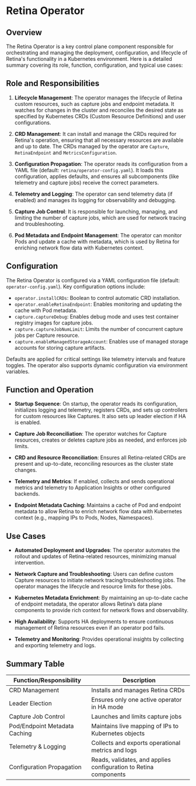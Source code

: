 # Retina Operator

## Overview

The Retina Operator is a key control plane component responsible for orchestrating and managing the deployment, configuration, and lifecycle of Retina's functionality in a Kubernetes environment. Here is a detailed summary covering its role, function, configuration, and typical use cases:

## Role and Responsibilities

1. **Lifecycle Management**:
    The operator manages the lifecycle of Retina custom resources, such as capture jobs and endpoint metadata. It watches for changes in the cluster and reconciles the desired state as specified by Kubernetes CRDs (Custom Resource Definitions) and user configurations.

2. **CRD Management**:
    It can install and manage the CRDs required for Retina's operation, ensuring that all necessary resources are available and up to date. The CRDs managed by the operator are `Capture`, `RetinaEndpoint` and `MetricsConfiguration`.

3. **Configuration Propagation**:
    The operator reads its configuration from a YAML file (default: `retina/operator-config.yaml`). It loads this configuration, applies defaults, and ensures all subcomponents (like telemetry and capture jobs) receive the correct parameters.

4. **Telemetry and Logging**:
    The operator can send telemetry data (if enabled) and manages its logging for observability and debugging.

5. **Capture Job Control**:
    It is responsible for launching, managing, and limiting the number of capture jobs, which are used for network tracing and troubleshooting.

6. **Pod Metadata and Endpoint Management**:
    The operator can monitor Pods and update a cache with metadata, which is used by Retina for enriching network flow data with Kubernetes context.

## Configuration

The Retina Operator is configured via a YAML configuration file (default: `operator-config.yaml`). Key configuration options include:

* `operator.installCRDs`: Boolean to control automatic CRD installation.
* `operator.enableRetinaEndpoint`: Enables monitoring and updating the cache with Pod metadata.
* `capture.captureDebug`: Enables debug mode and uses test container registry images for capture jobs.
* `capture.captureJobNumLimit`: Limits the number of concurrent capture jobs per Capture resource.
* `capture.enableManagedStorageAccount`: Enables use of managed storage accounts for storing capture artifacts.

Defaults are applied for critical settings like telemetry intervals and feature toggles. The operator also supports dynamic configuration via environment variables.

## Function and Operation

* **Startup Sequence**:
    On startup, the operator reads its configuration, initializes logging and telemetry, registers CRDs, and sets up controllers for custom resources like Captures. It also sets up leader election if HA is enabled.

* **Capture Job Reconciliation**:
    The operator watches for Capture resources, creates or deletes capture jobs as needed, and enforces job limits.

* **CRD and Resource Reconciliation**:
    Ensures all Retina-related CRDs are present and up-to-date, reconciling resources as the cluster state changes.

* **Telemetry and Metrics**:
    If enabled, collects and sends operational metrics and telemetry to Application Insights or other configured backends.

* **Endpoint Metadata Caching**:
    Maintains a cache of Pod and endpoint metadata to allow Retina to enrich network flow data with Kubernetes context (e.g., mapping IPs to Pods, Nodes, Namespaces).

## Use Cases

* **Automated Deployment and Upgrades**:
    The operator automates the rollout and updates of Retina-related resources, minimizing manual intervention.

* **Network Capture and Troubleshooting**:
    Users can define custom Capture resources to initiate network tracing/troubleshooting jobs. The operator manages the lifecycle and resource limits for these jobs.

* **Kubernetes Metadata Enrichment**:
    By maintaining an up-to-date cache of endpoint metadata, the operator allows Retina’s data plane components to provide rich context for network flows and observability.

* **High Availability**:
    Supports HA deployments to ensure continuous management of Retina resources even if an operator pod fails.

* **Telemetry and Monitoring**:
    Provides operational insights by collecting and exporting telemetry and logs.

## Summary Table

| Function/Responsibility         | Description                                                          |
| ------------------------------- | -------------------------------------------------------------------- |
| CRD Management                  | Installs and manages Retina CRDs                                     |
| Leader Election                 | Ensures only one active operator in HA mode                          |
| Capture Job Control             | Launches and limits capture jobs                                     |
| Pod/Endpoint Metadata Caching   | Maintains live mapping of IPs to Kubernetes objects                  |
| Telemetry & Logging             | Collects and exports operational metrics and logs                    |
| Configuration Propagation       | Reads, validates, and applies configuration to Retina components     |

